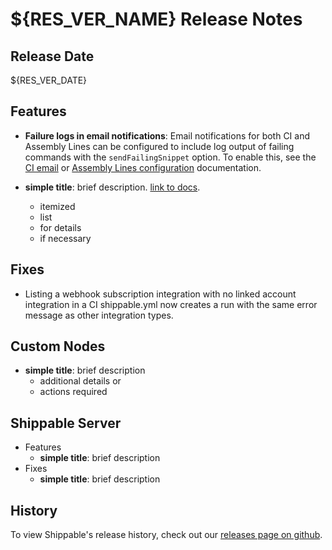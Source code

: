 # ${RES_VER_NAME} Release Notes

## Release Date
${RES_VER_DATE}

## Features
  - **Failure logs in email notifications**: Email notifications for both CI and Assembly Lines can be configured to include log output of failing commands with the `sendFailingSnippet` option. To enable this, see the [CI email](http://docs.shippable.com/ci/email-notifications/) or [Assembly Lines configuration](http://docs.shippable.com/platform/workflow/config/#assembly-lines-configuration) documentation.

  - **simple title**: brief description. [link to docs](#).
      - itemized
      - list
      - for details
      - if necessary

## Fixes
  - Listing a webhook subscription integration with no linked account integration in a CI shippable.yml now creates a run with the same error message as other integration types.

## Custom Nodes
  - **simple title**: brief description
      - additional details or
      - actions required

## Shippable Server

  - Features
      - **simple title**: brief description
  - Fixes
      - **simple title**: brief description

## History

To view Shippable's release history, check out our [releases page on github](https://github.com/Shippable/admiral/releases).
